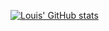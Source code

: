 [![Louis' GitHub stats](https://github-readme-stats-orpin-rho.vercel.app/api?username=lpahlavi&show_icons=true&rank_icon=github)](https://github.com/anuraghazra/github-readme-stats)

<!--
**lpahlavi/lpahlavi** is a ✨ _special_ ✨ repository because its `README.md` (this file) appears on your GitHub profile.

Here are some ideas to get you started:

- 🔭 I’m currently working on ...
- 🌱 I’m currently learning ...
- 👯 I’m looking to collaborate on ...
- 🤔 I’m looking for help with ...
- 💬 Ask me about ...
- 📫 How to reach me: ...
- 😄 Pronouns: ...
- ⚡ Fun fact: ...
-->
